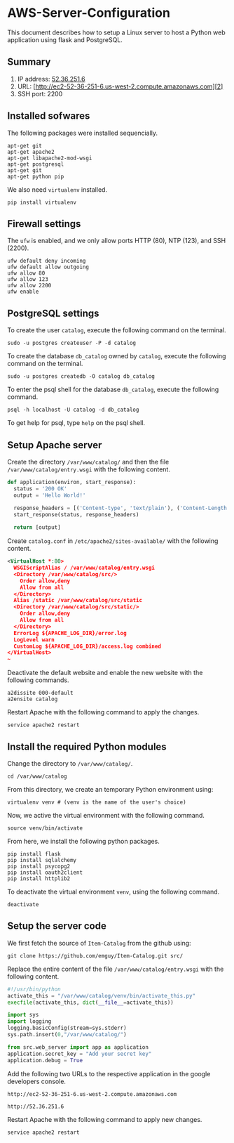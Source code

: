 # AWS-Server-Configuration

This document describes how to setup a Linux server to host a Python web application using flask and PostgreSQL. 

## Summary
1. IP address: [52.36.251.6][1]
2. URL: [http://ec2-52-36-251-6.us-west-2.compute.amazonaws.com][2]
3. SSH port: 2200

## Installed sofwares

The following packages were installed sequencially. 

```
apt-get git
apt-get apache2
apt-get libapache2-mod-wsgi
apt-get postgresql
apt-get git
apt-get python pip
```
We also need `virtualenv` installed. 
```
pip install virtualenv
```

## Firewall settings
The `ufw` is enabled, and we only allow ports HTTP (80), NTP (123), and SSH (2200). 
```
ufw default deny incoming
ufw default allow outgoing
ufw allow 80
ufw allow 123
ufw allow 2200
ufw enable
```

## PostgreSQL settings

To create the user `catalog`, execute the following command on the terminal.

```
sudo -u postgres createuser -P -d catalog
```

To create the database `db_catalog` owned by `catalog`, execute the following command on the terminal.

```
sudo -u postgres createdb -O catalog db_catalog
```

To enter the psql shell for the database `db_catalog`, execute the following command.

```
psql -h localhost -U catalog -d db_catalog
```

To get help for psql, type `help` on the psql shell. 

## Setup Apache server
Create the directory `/var/www/catalog/` and then the file `/var/www/catalog/entry.wsgi` with the following content.
```python
def application(environ, start_response):
  status = '200 OK'
  output = 'Hello World!'

  response_headers = [('Content-type', 'text/plain'), ('Content-Length', str(len(output)))]
  start_response(status, response_headers)
  
  return [output]
```
Create `catalog.conf` in `/etc/apache2/sites-available/` with the following content.
```xml
<VirtualHost *:80>
  WSGIScriptAlias / /var/www/catalog/entry.wsgi
  <Directory /var/www/catalog/src/>
    Order allow,deny
    Allow from all
  </Directory>
  Alias /static /var/www/catalog/src/static
  <Directory /var/www/catalog/src/static/>
    Order allow,deny
    Allow from all
  </Directory>
  ErrorLog ${APACHE_LOG_DIR}/error.log
  LogLevel warn
  CustomLog ${APACHE_LOG_DIR}/access.log combined
</VirtualHost>
~
```

Deactivate the default website and enable the new website with the following commands.
```
a2dissite 000-default
a2ensite catalog
```
Restart Apache with the following command to apply the changes.
```
service apache2 restart
```

## Install the required Python modules

Change the directory to `/var/www/catalog/`.
```
cd /var/www/catalog
```
From this directory, we create an temporary Python environment using:
```
virtualenv venv # (venv is the name of the user's choice)
```
Now, we active the virtual environment with the following command.
```
source venv/bin/activate
```
From here, we install the following python packages.
```
pip install flask
pip install sqlalchemy
pip install psycopg2
pip install oauth2client
pip install httplib2
```
To deactivate the virtual environment `venv`, using the following command.
```
deactivate
```

## Setup the server code
We first fetch the source of `Item-Catalog` from the github using:
```
git clone https://github.com/emguy/Item-Catalog.git src/
```
Replace the entire content of the file `/var/www/catalog/entry.wsgi` with the following content.
```python
#!/usr/bin/python
activate_this = "/var/www/catalog/venv/bin/activate_this.py"
execfile(activate_this, dict(__file__=activate_this))

import sys
import logging
logging.basicConfig(stream=sys.stderr)
sys.path.insert(0,"/var/www/catalog/")

from src.web_server import app as application
application.secret_key = "Add your secret key"
application.debug = True
```
Add the following two URLs to the respective application in the google developers console.
```
http://ec2-52-36-251-6.us-west-2.compute.amazonaws.com
```
```
http://52.36.251.6
```
Restart Apache with the following command to apply new changes.
```
service apache2 restart
```

[1]:http://52.36.251.6
[2]:http://ec2-52-36-251-6.us-west-2.compute.amazonaws.com


